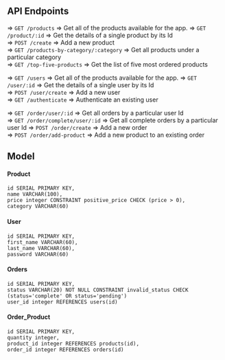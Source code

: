 ## API Endpoints
=> `GET /products`                       => Get all of the products available for the app. 
=> `GET /product/:id`                    => Get the details of a single product by its Id  
=> `POST /create`                        => Add a new product                              
=> `GET /products-by-category/:category` => Get all products under a particular category   
=> `GET /top-five-products`              => Get the list of five most ordered products     

=> `GET /users`        => Get all of the products available for the app. 
=> `GET /user/:id`     => Get the details of a single user by its Id     
=> `POST /user/create` => Add a new user                                 
=> `GET /authenticate` => Authenticate an existing user                  


=> `GET /order/user/:id`          => Get all orders by a particular user Id          
=> `GET /order/complete/user/:id` => Get all complete orders by a particular user Id 
=> `POST /order/create`           => Add a new order                                 
=> `POST /order/add-product`      => Add a new product to an existing order          

## Model
#### Product 
    id SERIAL PRIMARY KEY,
    name VARCHAR(100),
    price integer CONSTRAINT positive_price CHECK (price > 0),
    category VARCHAR(60)

#### User

    id SERIAL PRIMARY KEY,
    first_name VARCHAR(60),
    last_name VARCHAR(60),
    password VARCHAR(60)

#### Orders

    id SERIAL PRIMARY KEY,
    status VARCHAR(20) NOT NULL CONSTRAINT invalid_status CHECK (status='complete' OR status='pending')
    user_id integer REFERENCES users(id)

#### Order_Product

    id SERIAL PRIMARY KEY,
    quantity integer,
    product_id integer REFERENCES products(id),
    order_id integer REFERENCES orders(id)
